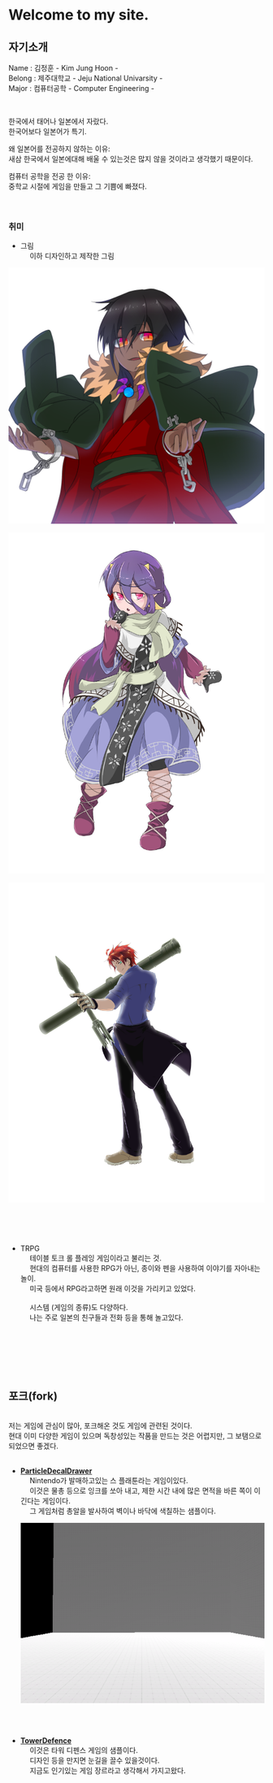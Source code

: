 # Welcome to my site.

## 자기소개
 Name : 김정훈 - Kim Jung Hoon -<br>
 Belong : 제주대학교 - Jeju National Univarsity -<br>
 Major : 컴퓨터공학 - Computer Engineering -<br>

<br>

한국에서 태어나 일본에서 자랐다.<br>
한국어보다 일본어가 특기.<br>

왜 일본어를 전공하지 않하는 이유: <br>
새삼 한국에서 일본에대해 배울 수 있는것은 많지 않을 것이라고 생각했기 때문이다.<br>

컴퓨터 공학을 전공 한 이유:<br>
 중학교 시절에 게임을 만들고 그 기쁨에 빠졌다.
<br>
<br>
<br>

### 취미
* 그림 <br>
   &emsp; 이하 디자인하고 제작한 그림
<p><img src="/images/shiki_icon.png" alt="picture_1" /></p> 
<p><img src="/images/kyo.png" alt="picture_2" ></p> 
<p><img src="/images/taiga_Color.png" alt="picture_3" /></p> 

<br>
<br>
<br>

* TRPG <br>
 &emsp; 테이블 토크 롤 플레잉 게임이라고 불리는 것.  
 &emsp; 현대의 컴퓨터를 사용한 RPG가 아닌, 종이와 펜을 사용하여 이야기를 자아내는 놀이.  
 &emsp; 미국 등에서 RPG라고하면 원래 이것을 가리키고 있었다. <br><br> 
 &emsp; 시스템 (게임의 종류)도 다양하다.  
 &emsp; 나는 주로 일본의 친구들과 전화 등을 통해 놀고있다.

<br>
<br>
<br>
<br>
<br>

## 포크(fork)

<br>
저는 게임에 관심이 많아, 포크해온 것도 게임에 관련된 것이다.<br>
현대 이미 다양한 게임이 있으며 독창성있는 작품을 만드는 것은 어렵지만, 그 보탬으로 되었으면 좋겠다.

<br>
<br>

 * <b>[ParticleDecalDrawer](https://github.com/44Chick/ParticleDecalDrawer) </b><br>
    &emsp; Nintendo가 발매하고있는 스 플래툰라는 게임이있다.  
    &emsp; 이것은 물총 등으로 잉크를 쏘아 내고, 제한 시간 내에 많은 면적을 바른 쪽이 이긴다는 게임이다.  
   &emsp;  그 게임처럼 총알을 발사하여 벽이나 바닥에 색칠하는 샘플이다.

   <p><img src="/images/paintdraw.gif" alt="picture_3" /></p> 

<br>
<br>

* <b>[TowerDefence](https://github.com/44Chick/TowerDefense)</b> <br>
    &emsp; 이것은 타워 디펜스 게임의 샘플이다.<br>
    &emsp; 디자인 등을 만지면 눈길을 끌수 있을것이다.<br>
    &emsp; 지금도 인기있는 게임 장르라고 생각해서 가지고왔다.<br>